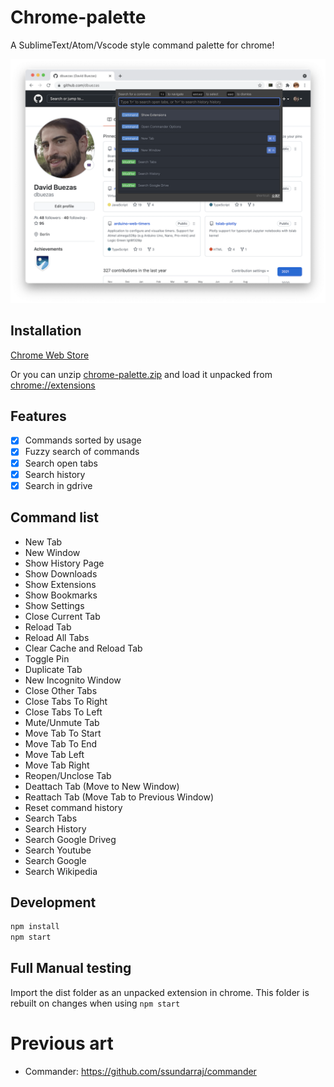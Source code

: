 # Chrome-palette

A SublimeText/Atom/Vscode style command palette for chrome!

![alt text](screenshot.png)

## Installation

[Chrome Web Store](https://chrome.google.com/webstore/detail/chrome-palette/hjkpneggcnclhpkddehdhlkeljclcnbo)

Or you can unzip [chrome-palette.zip](https://github.com/dbuezas/chrome-palette/raw/master/chrome-palette.zip) and load it unpacked from [chrome://extensions](chrome://extensions)

## Features

- [x] Commands sorted by usage
- [x] Fuzzy search of commands
- [x] Search open tabs
- [x] Search history
- [x] Search in gdrive

## Command list

- New Tab
- New Window
- Show History Page
- Show Downloads
- Show Extensions
- Show Bookmarks
- Show Settings
- Close Current Tab
- Reload Tab
- Reload All Tabs
- Clear Cache and Reload Tab
- Toggle Pin
- Duplicate Tab
- New Incognito Window
- Close Other Tabs
- Close Tabs To Right
- Close Tabs To Left
- Mute/Unmute Tab
- Move Tab To Start
- Move Tab To End
- Move Tab Left
- Move Tab Right
- Reopen/Unclose Tab
- Deattach Tab (Move to New Window)
- Reattach Tab (Move Tab to Previous Window)
- Reset command history
- Search Tabs
- Search History
- Search Google Driveg
- Search Youtube
- Search Google
- Search Wikipedia

## Development

```bash
npm install
npm start
```

## Full Manual testing

Import the dist folder as an unpacked extension in chrome. This folder is rebuilt on changes when using `npm start`

# Previous art

- Commander: https://github.com/ssundarraj/commander
